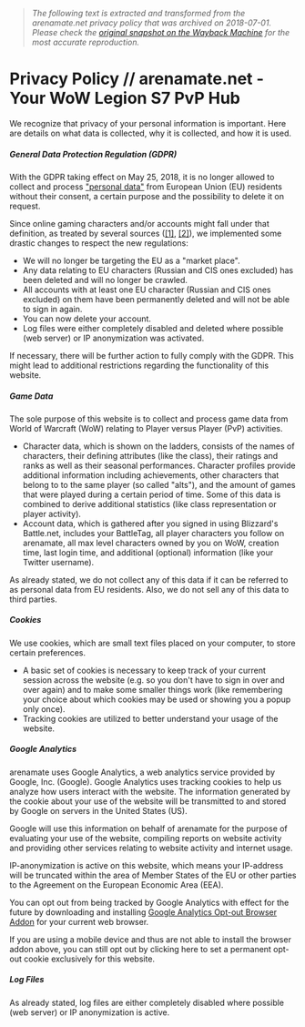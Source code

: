 > *The following text is extracted and transformed from the arenamate.net privacy policy that was archived on 2018-07-01. Please check the [original snapshot on the Wayback Machine](https://web.archive.org/web/20180701094027id_/https%3A//www.arenamate.net/privacy-policy) for the most accurate reproduction.*

# Privacy Policy // arenamate.net - Your WoW Legion S7 PvP Hub

We recognize that privacy of your personal information is important. Here are details on what data is collected, why it is collected, and how it is used. 

##### General Data Protection Regulation (GDPR)

With the GDPR taking effect on May 25, 2018, it is no longer allowed to collect and process ["personal data"](https://ec.europa.eu/info/law/law-topic/data-protection/reform/what-personal-data_en) from European Union (EU) residents without their consent, a certain purpose and the possibility to delete it on request.

Since online gaming characters and/or accounts might fall under that definition, as treated by several sources ([[1]](https://gameanalytics.com/gdpr-faq), [[2]](https://medium.com/@r6db/r6db-is-shutting-down-db1b59b031ac)), we implemented some drastic changes to respect the new regulations:

  * We will no longer be targeting the EU as a "market place".
  * Any data relating to EU characters (Russian and CIS ones excluded) has been deleted and will no longer be crawled.
  * All accounts with at least one EU character (Russian and CIS ones excluded) on them have been permanently deleted and will not be able to sign in again.
  * You can now delete your account.
  * Log files were either completely disabled and deleted where possible (web server) or IP anonymization was activated.



If necessary, there will be further action to fully comply with the GDPR. This might lead to additional restrictions regarding the functionality of this website.

##### Game Data

The sole purpose of this website is to collect and process game data from World of Warcraft (WoW) relating to Player versus Player (PvP) activities.

  * Character data, which is shown on the ladders, consists of the names of characters, their defining attributes (like the class), their ratings and ranks as well as their seasonal performances. Character profiles provide additional information including achievements, other characters that belong to to the same player (so called "alts"), and the amount of games that were played during a certain period of time. Some of this data is combined to derive additional statistics (like class representation or player activity).
  * Account data, which is gathered after you signed in using Blizzard's Battle.net, includes your BattleTag, all player characters you follow on arenamate, all max level characters owned by you on WoW, creation time, last login time, and additional (optional) information (like your Twitter username).



As already stated, we do not collect any of this data if it can be referred to as personal data from EU residents. Also, we do not sell any of this data to third parties.

##### Cookies

We use cookies, which are small text files placed on your computer, to store certain preferences.

  * A basic set of cookies is necessary to keep track of your current session across the website (e.g. so you don't have to sign in over and over again) and to make some smaller things work (like remembering your choice about which cookies may be used or showing you a popup only once).
  * Tracking cookies are utilized to better understand your usage of the website.



##### Google Analytics

arenamate uses Google Analytics, a web analytics service provided by Google, Inc. (Google). Google Analytics uses tracking cookies to help us analyze how users interact with the website. The information generated by the cookie about your use of the website will be transmitted to and stored by Google on servers in the United States (US).

Google will use this information on behalf of arenamate for the purpose of evaluating your use of the website, compiling reports on website activity and providing other services relating to website activity and internet usage.

IP-anonymization is active on this website, which means your IP-address will be truncated within the area of Member States of the EU or other parties to the Agreement on the European Economic Area (EEA).

You can opt out from being tracked by Google Analytics with effect for the future by downloading and installing [Google Analytics Opt-out Browser Addon](http://tools.google.com/dlpage/gaoptout?hl=en) for your current web browser.

If you are using a mobile device and thus are not able to install the browser addon above, you can still opt out by clicking here to set a permanent opt-out cookie exclusively for this website.

##### Log Files

As already stated, log files are either completely disabled where possible (web server) or IP anonymization is active.
